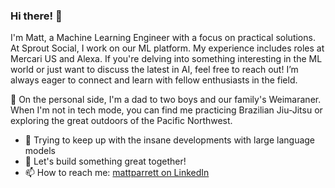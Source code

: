 ### Hi there! 👋

I'm Matt, a Machine Learning Engineer with a focus on practical solutions. At Sprout Social, I work on our ML platform. My experience includes roles at Mercari US and Alexa. If you're delving into something interesting in the ML world or just want to discuss the latest in AI, feel free to reach out! I’m always eager to connect and learn with fellow enthusiasts in the field.

🥋 On the personal side, I'm a dad to two boys and our family's Weimaraner. When I'm not in tech mode, you can find me practicing Brazilian Jiu-Jitsu or exploring the great outdoors of the Pacific Northwest.

- 👀 Trying to keep up with the insane developments with large language models
- 💞️ Let's build something great together!
- 📫 How to reach me: [mattparrett on LinkedIn](https://www.linkedin.com/in/mattparrett/)

<!---
mparrett/mparrett is a ✨ special ✨ repository because its `README.md` (this file) appears on your GitHub profile.
You can click the Preview link to take a look at your changes.
--->
